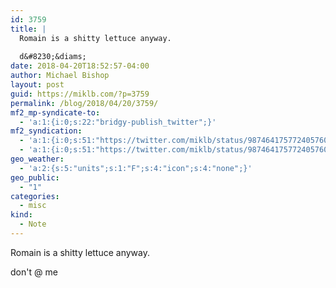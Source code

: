 ```yaml
---
id: 3759
title: |
  Romain is a shitty lettuce anyway.
  
  d&#8230;&diams;
date: 2018-04-20T18:52:57-04:00
author: Michael Bishop
layout: post
guid: https://miklb.com/?p=3759
permalink: /blog/2018/04/20/3759/
mf2_mp-syndicate-to:
  - 'a:1:{i:0;s:22:"bridgy-publish_twitter";}'
mf2_syndication:
  - 'a:1:{i:0;s:51:"https://twitter.com/miklb/status/987464175772405760";}'
  - 'a:1:{i:0;s:51:"https://twitter.com/miklb/status/987464175772405760";}'
geo_weather:
  - 'a:2:{s:5:"units";s:1:"F";s:4:"icon";s:4:"none";}'
geo_public:
  - "1"
categories:
  - misc
kind:
  - Note
---
```

Romain is a shitty lettuce anyway.

don't @ me
